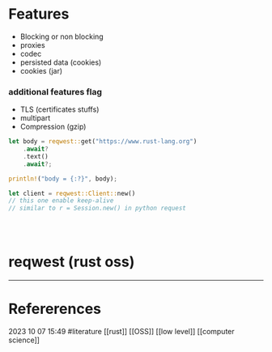# Features 
- Blocking or non blocking 
- proxies 
- codec  
- persisted data (cookies)    
- cookies (jar)
### additional features flag
- TLS (certificates stuffs)    
- multipart 
- Compression (gzip) 
```rust 
let body = reqwest::get("https://www.rust-lang.org")
    .await?
    .text()
    .await?;

println!("body = {:?}", body);  

let client = reqwest::Client::new() 
// this one enable keep-alive
// similar to r = Session.new() in python request 





```









# reqwest (rust oss)
--- 
# Refererences 




2023 10 07 15:49
#literature  [[rust]] [[OSS]] [[low level]] [[computer science]]